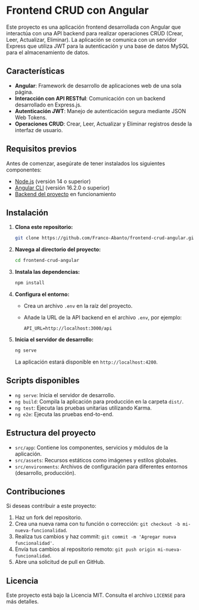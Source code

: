 # Frontend CRUD con Angular

Este proyecto es una aplicación frontend desarrollada con Angular que interactúa con una API backend para realizar operaciones CRUD (Crear, Leer, Actualizar, Eliminar). La aplicación se comunica con un servidor Express que utiliza JWT para la autenticación y una base de datos MySQL para el almacenamiento de datos.

## Características

- **Angular**: Framework de desarrollo de aplicaciones web de una sola página.
- **Interacción con API RESTful**: Comunicación con un backend desarrollado en Express.js.
- **Autenticación JWT**: Manejo de autenticación segura mediante JSON Web Tokens.
- **Operaciones CRUD**: Crear, Leer, Actualizar y Eliminar registros desde la interfaz de usuario.

## Requisitos previos

Antes de comenzar, asegúrate de tener instalados los siguientes componentes:

- [Node.js](https://nodejs.org/) (versión 14 o superior)
- [Angular CLI](https://angular.io/cli) (versión 16.2.0 o superior)
- [Backend del proyecto](https://github.com/Franco-Abanto/backend-crud-express) en funcionamiento

## Instalación

1. **Clona este repositorio:**

   ```bash
   git clone https://github.com/Franco-Abanto/frontend-crud-angular.git
   ```

2. **Navega al directorio del proyecto:**

   ```bash
   cd frontend-crud-angular
   ```

3. **Instala las dependencias:**

   ```bash
   npm install
   ```

4. **Configura el entorno:**

   - Crea un archivo `.env` en la raíz del proyecto.
   - Añade la URL de la API backend en el archivo `.env`, por ejemplo:

     ```
     API_URL=http://localhost:3000/api
     ```

5. **Inicia el servidor de desarrollo:**

   ```bash
   ng serve
   ```

   La aplicación estará disponible en `http://localhost:4200`.

## Scripts disponibles

- `ng serve`: Inicia el servidor de desarrollo.
- `ng build`: Compila la aplicación para producción en la carpeta `dist/`.
- `ng test`: Ejecuta las pruebas unitarias utilizando Karma.
- `ng e2e`: Ejecuta las pruebas end-to-end.

## Estructura del proyecto

- `src/app`: Contiene los componentes, servicios y módulos de la aplicación.
- `src/assets`: Recursos estáticos como imágenes y estilos globales.
- `src/environments`: Archivos de configuración para diferentes entornos (desarrollo, producción).

## Contribuciones

Si deseas contribuir a este proyecto:

1. Haz un fork del repositorio.
2. Crea una nueva rama con tu función o corrección: `git checkout -b mi-nueva-funcionalidad`.
3. Realiza tus cambios y haz commit: `git commit -m 'Agregar nueva funcionalidad'`.
4. Envía tus cambios al repositorio remoto: `git push origin mi-nueva-funcionalidad`.
5. Abre una solicitud de pull en GitHub.

## Licencia

Este proyecto está bajo la Licencia MIT. Consulta el archivo `LICENSE` para más detalles.

